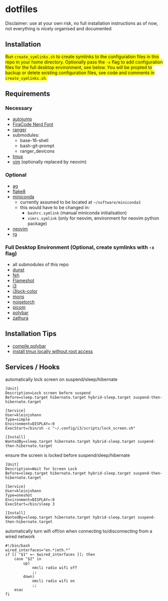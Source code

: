 # dotfiles

Disclaimer: use at your own risk, no full installation instructions as of now, not everything is nicely organised and documented

## Installation

<span style="background-color: #FFFF00">Run `create_symlinks.sh` to create symlinks to the configuration files in this repo in your home directory. Optionally pass the `-x` flag to add configuration files for the full desktop environment, see below. You will be propted to backup or delete existing configuration files, see code and comments in `create_symlinks.sh`.</span>

## Requirements

### Necessary

- [autojump](https://github.com/wting/autojump)
- [FiraCode Nerd Font](https://github.com/ryanoasis/nerd-fonts)
- [ranger](https://github.com/ranger/ranger)
- submodules:
    - base-16-shell
    - bash-git-prompt
    - ranger_devicons
- [tmux](https://github.com/tmux/tmux)
- [vim](https://github.com/vim/vim) (optionally replaced by neovim)

### Optional

- [ag](https://github.com/ggreer/the_silver_searcher)
- [flake8](https://flake8.pycqa.org/en/latest/index.html)
- [miniconda](https://docs.conda.io/en/latest/miniconda.html)
    - currently assumed to be located at `~/software/miniconda3`
    - this would have to be changed in:
        - `bashrc.symlink` (manual miniconda initialisation)
        - `vimrc.symlink` (only for neovim, environment for neovim python package)
- [neovim](https://github.com/neovim/neovim)
- [rg](https://github.com/BurntSushi/ripgrep)

### Full Desktop Environment (Optional, create symlinks with `-x` flag)

- all submodules of this repo
- [dunst](https://github.com/dunst-project/dunst)
- [feh](https://feh.finalrewind.org)
- [Flameshot](https://github.com/lupoDharkael/flameshot)
- [i3](https://github.com/i3/i3)
- [i3lock-color](https://github.com/Raymo111/i3lock-color)
- [mons](https://github.com/Ventto/mons)
- [noisetorch](https://github.com/lawl/NoiseTorch)
- [picom](https://github.com/yshui/picom)
- [polybar](https://github.com/polybar/polybar)
- [zathura](https://git.pwmt.org/pwmt/zathura)

## Installation Tips

- [compile polybar](https://gist.github.com/kuznero/f4e983c708cd2bdcadc97be695baacf8)
- [install tmux locally without root access](https://gist.github.com/smsharma/0003b61a571cab63ad80)

## Services / Hooks

automatically lock screen on suspend/sleep/hibernate
```
[Unit]
Description=Lock screen before suspend
Before=sleep.target hibernate.target hybrid-sleep.target suspend-then-hibernate.target

[Service]
User=kleinjohann
Type=simple
Environment=DISPLAY=:0
ExecStart=/bin/sh -c "~/.config/i3/scripts/lock_screen.sh"

[Install]
WantedBy=sleep.target hibernate.target hybrid-sleep.target suspend-then-hibernate.target
```

ensure the screen is locked before suspend/sleep/hibernate
```
[Unit]
Description=Wait for Screen Lock
Before=sleep.target hibernate.target hybrid-sleep.target suspend-then-hibernate.target

[Service]
User=kleinjohann
Type=oneshot
Environment=DISPLAY=:0
ExecStart=/bin/sleep 3

[Install]
WantedBy=sleep.target hibernate.target hybrid-sleep.target suspend-then-hibernate.target
```

automatically turn wifi off/on when connecting to/disconnecting from a wired network
```
#!/bin/bash
wired_interfaces="en.*|eth.*"
if [[ "$1" =~ $wired_interfaces ]]; then
    case "$2" in
        up)
            nmcli radio wifi off
            ;;
        down)
            nmcli radio wifi on
            ;;
    esac
fi
```
